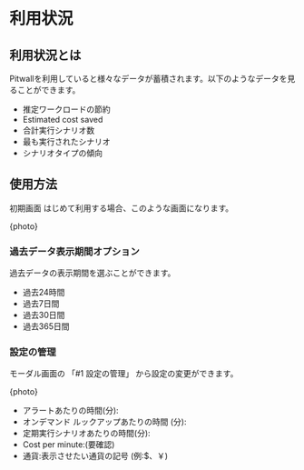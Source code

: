 # 利用状況

## 利用状況とは
Pitwallを利用していると様々なデータが蓄積されます。以下のようなデータを見ることができます。

- 推定ワークロードの節約
- Estimated cost saved
- 合計実行シナリオ数
- 最も実行されたシナリオ
- シナリオタイプの傾向

## 使用方法

初期画面
はじめて利用する場合、このような画面になります。

{photo}

### 過去データ表示期間オプション
過去データの表示期間を選ぶことができます。
- 過去24時間
- 過去7日間
- 過去30日間
- 過去365日間

### 設定の管理
モーダル画面の 「#1 設定の管理」 から設定の変更ができます。

{photo}

- アラートあたりの時間(分): 
- オンデマンド ルックアップあたりの時間 (分):
- 定期実行シナリオあたりの時間(分):
- Cost per minute:(要確認) 
- 通貨:表示させたい通貨の記号 (例:$、￥)